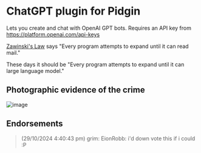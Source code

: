 # ChatGPT plugin for Pidgin

Lets you create and chat with OpenAI GPT bots.
Requires an API key from https://platform.openai.com/api-keys

[Zawinski's Law](https://en.wikipedia.org/wiki/Jamie_Zawinski#Zawinski's_Law) says "Every program attempts to expand until it can read mail."

These days it should be "Every program attempts to expand until it can large language model."

## Photographic evidence of the crime

![image](https://github.com/user-attachments/assets/92b3b963-bec7-426b-a149-29b894081f83)


## Endorsements

> (29/10/2024 4:40:43 pm) grim: EionRobb: i'd down vote this if i could :P
